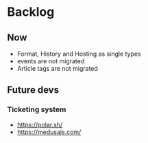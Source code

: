 # Backlog

## Now

- Format, History and Hosting as single types
- events are not migrated
- Article tags are not migrated

## Future devs

### Ticketing system

- https://polar.sh/
- https://medusajs.com/
